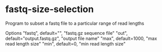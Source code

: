 # fastq-size-selection
Program to subset a fastq file to a particular range of read lengths

Options
"fastq", default="", "fastq.gz sequence file"
"out", default="output.fastq.gz", "output file name"
"max", default=1000, "max read length size"
"min", default=0, "min read length size"